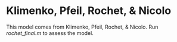 # Klimenko, Pfeil, Rochet, & Nicolo

This model comes from Klimenko, Pfeil, Rochet, & Nicolo. Run *rochet_final.m* to assess the model.
